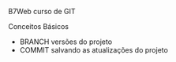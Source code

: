 B7Web curso de GIT

Conceitos Básicos
- BRANCH versões do projeto
- COMMIT salvando as atualizações do projeto 